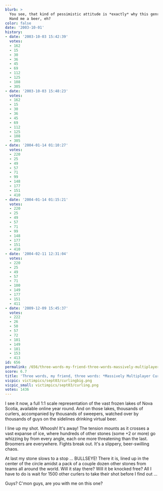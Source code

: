 ```yaml
---
blurb: >
  You see, that kind of pessimistic attitude is *exactly* why this genre is stagnating.
  Hand me a beer, eh?
color: false
date: '2003-10-01'
history:
- date: '2003-10-03 15:42:39'
  votes:
  - 162
  - 15
  - 30
  - 36
  - 45
  - 69
  - 112
  - 125
  - 108
  - 305
- date: '2003-10-03 15:48:23'
  votes:
  - 162
  - 15
  - 30
  - 36
  - 45
  - 69
  - 112
  - 125
  - 108
  - 305
- date: '2004-01-14 01:10:27'
  votes:
  - 220
  - 25
  - 49
  - 57
  - 71
  - 99
  - 148
  - 177
  - 151
  - 410
- date: '2004-01-14 01:15:21'
  votes:
  - 220
  - 25
  - 49
  - 57
  - 71
  - 99
  - 148
  - 177
  - 151
  - 410
- date: '2004-02-11 12:31:04'
  votes:
  - 220
  - 25
  - 49
  - 57
  - 71
  - 100
  - 149
  - 177
  - 151
  - 411
- date: '2009-12-09 15:45:37'
  votes:
  - 222
  - 26
  - 50
  - 57
  - 72
  - 101
  - 149
  - 181
  - 153
  - 413
id: 656
permalink: /656/three-words-my-friend-three-words-massively-multiplayer-curling/
score: 6.7
title: 'Three words, my friend, three words: *Massively Multiplayer Curling.*'
vicpic: victimpics/sept03/curlingbig.png
vicpic_small: victimpics/sept03/curling.png
votes: 1436
---
```


I see it now, a full 1:1 scale representation of the vast frozen lakes
of Nova Scotia, available online year round. And on those lakes,
thousands of curlers, accompanied by thousands of sweepers, watched over
by thousands of guys on the sidelines drinking virtual beer.

I line up my shot. Whoosh! It's away! The tension mounts as it crosses a
vast expanse of ice, where hundreds of other stones (some +2 or more) go
whizzing by from every angle, each one more threatening than the last.
Broomers are everywhere. Fights break out. It's a slippery,
beer-swilling chaos.

At last my stone slows to a stop ... BULLSEYE! There it is, lined up in
the center of the circle amidst a pack of a couple dozen other stones
from teams all around the world. Will it stay there? Will it be knocked
free? All I have to do is wait for 1500 other curlers to take their shot
before I find out ...

Guys? C'mon guys, are you with me on this one?